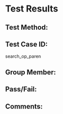 # Test Results

## Test Method:

## Test Case ID:
search_op_paren

## Group Member:

## Pass/Fail:

## Comments:
